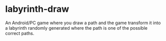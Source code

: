 # labyrinth-draw
An Android/PC game where you draw a path and the game transform it into a labyrinth randomly generated where the path is one of the possible correct paths.
